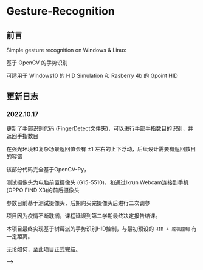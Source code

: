 # Gesture-Recognition

## 前言
Simple gesture recognition on Windows & Linux

基于 OpenCV 的手势识别

可适用于 Windows10 的 HID Simulation 和 Rasberry 4b 的 Gpoint HID

<!-- ~~后续可能会上卷积网络训练（咕咕咕...~~ -->

## 更新日志

### 2022.10.17

更新了手部识别代码 (FingerDetect文件夹)，可以进行手部手指数目的识别，并返回手指数目

在强光环境和复杂场景返回值会有 ±1 左右的上下浮动，后续设计需要有返回数目的容错

该部分代码完全基于OpenCV-Py，<!-- 没有使用Pytorch ( 咕咕..) -->

测试摄像头为电脑前置摄像头 (G15-5510)，和通过Ikrun Webcam连接到手机 (OPPO FIND X3)的前后摄像头

参数目前基于测试摄像头，后期购买完摄像头后进行二次调参

<!--
### 2022.10.22

根据学生创新中心通知，开题项目改为报告结课，并不需要实物

因此本项目的舵机代码与hid代码因缺少实物无法调试，不再上传。

<!-- 可能不会再上传了.. -->

项目因为疫情不断耽搁，课程延误到第二学期最终决定报告结课。

本项目最终实现基于树莓派的手势识别HID控制，与最初预设的 `HID + 舵机控制` 有一定距离。

无论如何，至此项目正式完结。

<!-- 后续可能会上传hid的配置代码和简单的舵机驱动代码

不过好在最核心的手势识别代码已经上传，后续如果像根据此项目进行二次开发应该也会比较简单

只是具体的调控应该是不会进行了，毕竟报告不需要实物

这下真的咕咕了... -->
-->

